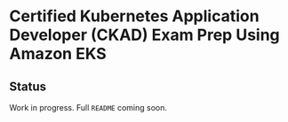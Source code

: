# Certified Kubernetes Application Developer (CKAD) Exam Prep Using Amazon EKS 

## Status
Work in progress. Full `README` coming soon.
